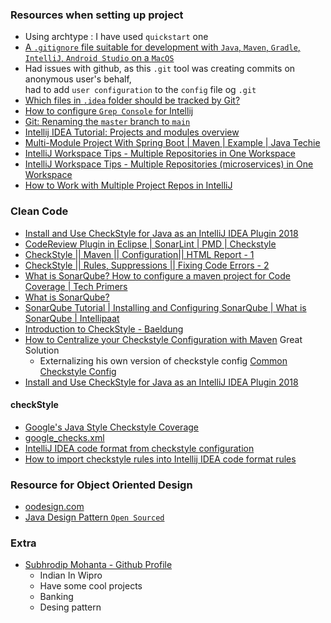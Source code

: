 ### Resources when setting up project

* Using archtype : I have used `quickstart` one
* [A `.gitignore` file suitable for development with `Java`, `Maven`, `Gradle`, `IntelliJ`, `Android Studio` on a `MacOS`](https://gist.github.com/edesdan/6bb43343740bcd54ef0f56a384a2f66f)
* Had issues with github, as this `.git` tool was creating commits on anonymous user's behalf, <br/>
  had to add `user configuration` to the `config` file og `.git`
* [Which files in `.idea` folder should be tracked by Git?](https://stackoverflow.com/questions/43198273/which-files-in-idea-folder-should-be-tracked-by-git)
* [How to configure `Grep Console` for Intellij](https://stackoverflow.com/questions/24430340/how-to-configure-grep-console-for-intellij)
* [Git: Renaming the `master` branch to `main`](https://dev.to/rhymu8354/git-renaming-the-master-branch-137b)
* [Intellij IDEA Tutorial: Projects and modules overview](https://www.youtube.com/watch?v=IGgED_ihY5c&ab_channel=CraftOfProgramming)
* [Multi-Module Project With Spring Boot | Maven | Example | Java Techie](https://www.youtube.com/watch?v=DG9B2w-N42s&ab_channel=JavaTechie)
* [IntelliJ Workspace Tips - Multiple Repositories in One Workspace](https://www.youtube.com/watch?v=9pRf3VRXEdo&ab_channel=SpringFrameworkGuru)
* [IntelliJ Workspace Tips - Multiple Repositories (microservices) in One Workspace](https://www.youtube.com/watch?v=9pRf3VRXEdo&ab_channel=SpringFrameworkGuru)
* [How to Work with Multiple Project Repos in IntelliJ](https://www.youtube.com/watch?v=mToyuBV_ydw&ab_channel=TestOxide)

### Clean Code

* [Install and Use CheckStyle for Java as an IntelliJ IDEA Plugin 2018](https://www.youtube.com/watch?v=RAC_VRj2bcM&ab_channel=EvilTester-SoftwareTesting)
* [CodeReview Plugin in Eclipse | SonarLint | PMD | Checkstyle](https://www.youtube.com/watch?v=WGFw1thosCg&ab_channel=ArunaVangala)
* [CheckStyle || Maven || Configuration|| HTML Report - 1](https://www.youtube.com/watch?v=aSCUyUuPHuM&ab_channel=SlokamTechnologies)
* [CheckStyle || Rules, Suppressions || Fixing Code Errors - 2](https://www.youtube.com/watch?v=rlLz9ftmWTY&ab_channel=SlokamTechnologies)
* [What is SonarQube? How to configure a maven project for Code Coverage | Tech Primers](https://www.youtube.com/watch?v=BuT1Ji0P9Ug&ab_channel=TechPrimers)
* [What is SonarQube?](https://www.youtube.com/watch?v=vE39Fg8pvZg&ab_channel=HenrikYllemo)
* [SonarQube Tutorial | Installing and Configuring SonarQube | What is SonarQube | Intellipaat](https://www.youtube.com/watch?v=31igoWxauEQ&ab_channel=Intellipaat)
* [Introduction to CheckStyle - Baeldung](https://www.baeldung.com/checkstyle-java)
* [How to Centralize your Checkstyle Configuration with Maven](https://codeburst.io/how-to-centralize-your-checkstyle-configuration-with-maven-7575eacd7295)
  Great Solution <br>
  - Externalizing his own version of checkstyle
    config [Common Checkstyle Config](https://github.com/patrickfav/checkstyle-config/)
* [Install and Use CheckStyle for Java as an IntelliJ IDEA Plugin 2018](https://www.youtube.com/watch?v=RAC_VRj2bcM&ab_channel=EvilTester-SoftwareTesting)

#### checkStyle

* [Google's Java Style Checkstyle Coverage](https://checkstyle.sourceforge.io/google_style.html)
* [google_checks.xml](https://github.com/checkstyle/checkstyle/blob/master/src/main/resources/google_checks.xml)
* [IntelliJ IDEA code format from checkstyle configuration](https://stackoverflow.com/questions/14539313/intellij-idea-code-format-from-checkstyle-configuration)
* [How to import checkstyle rules into Intellij IDEA code format rules](http://biercoff.com/how-to-import-checkstyle-rules-into-intellij-idea-code-format-rules/)

### Resource for Object Oriented Design

* [oodesign.com](https://www.oodesign.com/)
* [Java Design Pattern `Open Sourced`](https://java-design-patterns.com/)

### Extra

* [Subhrodip Mohanta - Github Profile](https://github.com/ohbus)
  - Indian In Wipro
  - Have some cool projects
  - Banking
  - Desing pattern
  